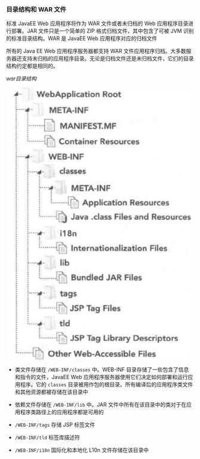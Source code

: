 ### 目录结构和 WAR 文件

标准 JavaEE Web 应用程序将作为 WAR 文件或者未归档的 Web 应用程序目录进行部署。JAR 文件只是一个简单的 ZIP 格式归档文件，其中包含了可被 JVM 识别的标准目录结构。WAR 是 JavaEE Web 应用程序对应的归档文件

所有的 Java EE Web 应用程序服务器都支持 WAR 文件应用程序归档。大多数服务器还支持未归档的应用程序目录。无论是归档文件还是未归档文件，它们的目录结构约定都是相同的。

*war目录结构*

![](./Images/war目录结构.png)

* 类文件存储在 `/WEB-INF/classes` 中。WEB-INF 目录存储了一些包含了信息和指令的文件，JavaEE Web 应用程序服务器使用它们决定如何部署和运行应用程序。它的 `classes`  目录被用作包的根目录。所有编译后的应用程序类文件和其他资源都被存储在该目录中

* 依赖文件存储在 `/WEB-INF/lib` 中。JAR 文件中所有在该目录中的类对于在应用程序类路径上的应用程序都是可用的

* `/WEB-INF/tags` 存储 JSP 标签文件

* `/WEB-INF/tld` 标签库描述符

* `/WEB-INF/i18n` 国际化和本地化 L10n 文件存储在该目录中

  

